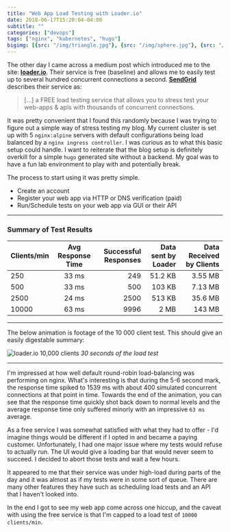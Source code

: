 ```yaml
---
title: "Web App Load Testing with Loader.io"
date: 2018-06-17T15:20:04-04:00
subtitle: ""
categories: ["devops"] 
tags: ["nginx", "kubernetes", "hugo"]
bigimg: [{src: "/img/triangle.jpg"}, {src: "/img/sphere.jpg"}, {src: "/img/hexagon.jpg"}]
---
```


The other day I came across a medium post which introduced me to the site: [**loader.io**](https://loader.io/). Their service is free (baseline) and allows me to easily test up to several hundred concurrent connections a second. [**SendGrid**](https://sendgrid.com/) describes their service as:

> [...] a FREE load testing service that allows you to stress test
your web-apps & apis with thousands of concurrent connections.

 It was pretty convenient that I found this randomly because I was trying to figure out a simple way of stress testing my blog. My current cluster is set up with 5 `nginx:alpine` servers with default configurations being load balanced by a `nginx ingress controller`. I was curious as to what this basic setup could handle. I want to reiterate that the blog setup is definitely overkill for a simple `hugo` generated site without a backend. My goal was to have a fun lab environment to play with and potentially break. 

The process to start using it was pretty simple.

- Create an account
- Register your web app via HTTP or DNS verification (paid)
- Run/Schedule tests on your web app via GUI or their API

---

### Summary of Test Results

| Clients/min   | Avg Response Time | Successful Responses | Data sent by Loader | Data Received by Clients |
| ------------- |:-----------------:| --------------------:|--------------------:|------------------------: |
| 250           | 33 ms             | 249                  | 51.2 KB             | 3.55 MB                  |
| 500           | 33 ms             | 500                  | 103 KB              | 7.13 MB                  |
| 2500          | 24 ms             | 2500                 | 513 KB              | 35.6 MB                  |         
| 10000         | 63 ms             | 9996                 | 2 MB                | 143 MB                   |        

---

The below animation is footage of the 10 000 client test. This should give an easily digestable summary:

![loader.io 10,000 clients](/img/loaderio.gif)
*30 seconds of the load test*

---

I'm impressed at how well default round-robin load-balancing was performing on nginx. What's interesting is that during the 5-6 second mark, the response time spiked to 1539 ms with about 400 simulated concurrent connections at that point in time. Towards the end of the animation, you can see that the response time quickly shot back down to normal levels and the average response time only suffered minorly with an impressive `63 ms` average. 

As a free service I was somewhat satisfied with what they had to offer - I'd imagine things would be different if I opted in and became a paying customer. Unfortunately, I had one major issue where my tests would refuse to actually run. The UI would give a loading bar that would never seem to succeed. I decided to abort those tests and wait a few hours.

It appeared to me that their service was under high-load during parts of the day and it was almost as if my tests were in some sort of queue. There are many other features they have such as scheduling load tests and an API that I haven't looked into. 

In the end I got to see my web app come across one hiccup, and the caveat with using the free service is that I'm capped to a load test of `10000 clients/min`. 